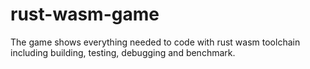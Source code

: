 # rust-wasm-game
The game shows everything needed to code with rust wasm toolchain including building, testing, debugging and benchmark. 
